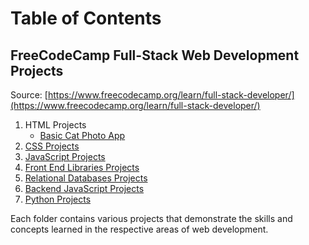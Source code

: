 # Table of Contents

## FreeCodeCamp Full-Stack Web Development Projects

Source: [https://www.freecodecamp.org/learn/full-stack-developer/](https://www.freecodecamp.org/learn/full-stack-developer/)

1. HTML Projects
   - [Basic Cat Photo App](./HTML/cat-photo-app/index.html)
2. [CSS Projects](./CSS)
3. [JavaScript Projects](./JS)
4. [Front End Libraries Projects](./Front%20End%20Libraries)
5. [Relational Databases Projects](./Relational%20Databases)
6. [Backend JavaScript Projects](./Backend%20JavaScript)
7. [Python Projects](./Python)

Each folder contains various projects that demonstrate the skills and concepts learned in the respective areas of web development.
